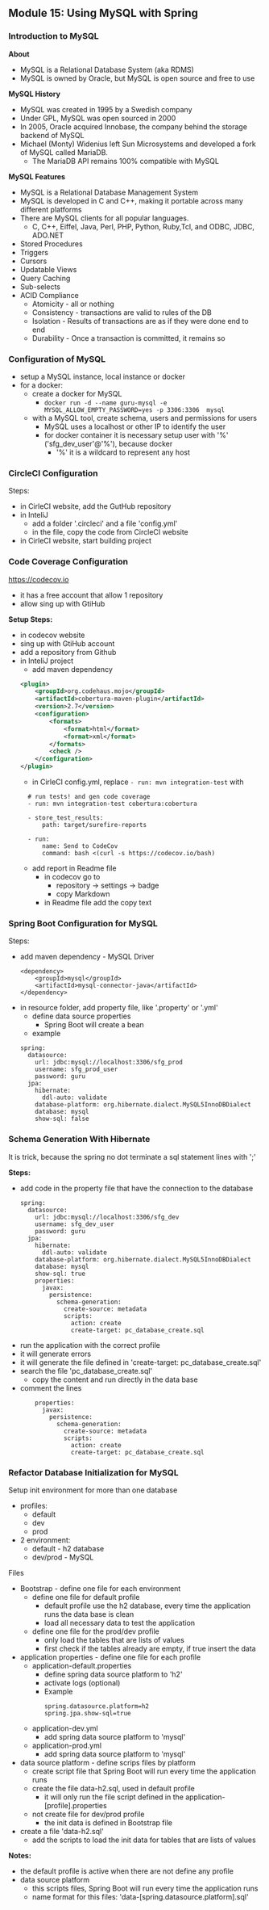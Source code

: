 ## Module 15: Using MySQL with Spring

### Introduction to MySQL
**About**
- MySQL is a Relational Database System (aka RDMS)
- MySQL is owned by Oracle, but MySQL is open source and free to use

**MySQL History**
- MySQL was created in 1995 by a Swedish company
- Under GPL, MySQL was open sourced in 2000
- In 2005, Oracle acquired Innobase, the company behind the storage backend of MySQL
- Michael (Monty) Widenius left Sun Microsystems and developed a fork of MySQL called MariaDB.
    - The MariaDB API remains 100% compatible with MySQL

**MySQL Features**
- MySQL is a Relational Database Management System
- MySQL is developed in C and C++, making it portable across many different platforms
- There are MySQL clients for all popular languages.
    - C, C++, Eiffel, Java, Perl, PHP, Python, Ruby,Tcl, and ODBC, JDBC, ADO.NET
- Stored Procedures
- Triggers
- Cursors
- Updatable Views
- Query Caching
- Sub-selects
- ACID Compliance
    - Atomicity - all or nothing
    - Consistency - transactions are valid to rules of the DB
    - Isolation - Results of transactions are as if they were done end to end
    - Durability - Once a transaction is committed, it remains so

### Configuration of MySQL
- setup a MySQL instance, local instance or docker
- for a docker:
    - create a docker for MySQL
        - `docker run -d --name guru-mysql -e MYSQL_ALLOW_EMPTY_PASSWORD=yes -p 3306:3306  mysql`
    - with a MySQL tool, create schema, users and permissions for users
        - MySQL uses a localhost or other IP to identify the user
        - for docker container it is necessary setup user with '%' ('sfg_dev_user'@'%'), because docker
            - '%' it is a wildcard to represent any host

### CircleCI Configuration
Steps:
- in CirleCI website, add the GutHub repository
- in InteliJ
    - add a folder '.circleci' and a file 'config.yml'
    - in the file, copy the code from CircleCI website
- in CirleCI website, start building project

### Code Coverage Configuration
https://codecov.io
- it has a free account that allow 1 repository
- allow sing up with GtiHub

**Setup Steps:**
- in codecov website
- sing up with GtiHub account
- add a repository from Github
- in InteliJ project
    - add maven dependency
    ```xml
    <plugin>
        <groupId>org.codehaus.mojo</groupId>
        <artifactId>cobertura-maven-plugin</artifactId>
        <version>2.7</version>
        <configuration>
            <formats>
                <format>html</format>
                <format>xml</format>
            </formats>
            <check />
        </configuration>
    </plugin>
    ```
    - in CirleCI config.yml, replace
    `- run: mvn integration-test`
    with
    ```
      # run tests! and gen code coverage
      - run: mvn integration-test cobertura:cobertura

      - store_test_results:
          path: target/surefire-reports

      - run:
          name: Send to CodeCov
          command: bash <(curl -s https://codecov.io/bash)
    ```
    - add report in Readme file
        - in codecov go to
            - repository ->  settings -> badge
            - copy Markdown
        - in Readme file add the copy text


### Spring Boot Configuration for MySQL
Steps:
- add maven dependency - MySQL Driver
    ```
    <dependency>
        <groupId>mysql</groupId>
        <artifactId>mysql-connector-java</artifactId>
    </dependency>
    ```
- in resource folder, add property file, like '.property' or '.yml'
    - define data source properties
        - Spring Boot will create a bean
    - example
    ```
    spring:
      datasource:
        url: jdbc:mysql://localhost:3306/sfg_prod
        username: sfg_prod_user
        password: guru
      jpa:
        hibernate:
          ddl-auto: validate
        database-platform: org.hibernate.dialect.MySQL5InnoDBDialect
        database: mysql
        show-sql: false
    ```

### Schema Generation With Hibernate
It is trick, because the spring no dot terminate a sql statement lines with ';'

**Steps:**
- add code in the property file that have the connection to the database
    ```
    spring:
      datasource:
        url: jdbc:mysql://localhost:3306/sfg_dev
        username: sfg_dev_user
        password: guru
      jpa:
        hibernate:
          ddl-auto: validate
        database-platform: org.hibernate.dialect.MySQL5InnoDBDialect
        database: mysql
        show-sql: true
        properties:
          javax:
            persistence:
              schema-generation:
                create-source: metadata
                scripts:
                  action: create
                  create-target: pc_database_create.sql
    ```
- run the application with the correct profile
- it will generate errors
- it will generate the file defined in 'create-target: pc_database_create.sql'
- search the file 'pc_database_create.sql'
    - copy the content and run directly in the data base
- comment the lines
    ```
        properties:
          javax:
            persistence:
              schema-generation:
                create-source: metadata
                scripts:
                  action: create
                  create-target: pc_database_create.sql
    ```

### Refactor Database Initialization for MySQL
Setup init environment for more than one database
- profiles:
    - default
    - dev
    - prod
- 2 environment:
    - default - h2 database
    - dev/prod - MySQL


Files
- Bootstrap - define one file for each environment
    - define one file for default profile
        - default profile use the h2 database, every time the application runs the data base is clean
        - load all necessary data to test the application
    - define one file for the prod/dev profile
        - only load the tables that are lists of values
        - first check if the tables already are empty, if true insert the data
- application properties - define one file for each profile
    - application-default.properties
        - define spring data source platform to 'h2'
        - activate logs (optional)
        - Example
            ```
            spring.datasource.platform=h2
            spring.jpa.show-sql=true
            ```
    - application-dev.yml
        - add spring data source platform to 'mysql'
    - application-prod.yml
        - add spring data source platform to 'mysql'
- data source platform - define scrips files by platform
    - create script file that Spring Boot will run every time the application runs
    - create the file data-h2.sql, used in default profile
        - it will only run the file script defined in the application-[profile].properties
    - not create file for dev/prod profile
        - the init data is defined in Bootstrap file
- create a file 'data-h2.sql'
    - add the scripts to load the init data for tables that are lists of values

**Notes:**
- the default profile is active when there are not define any profile
- data source platform
    - this scripts files, Spring Boot will run every time the application runs
    - name format for this files: 'data-[spring.datasource.platform].sql'
